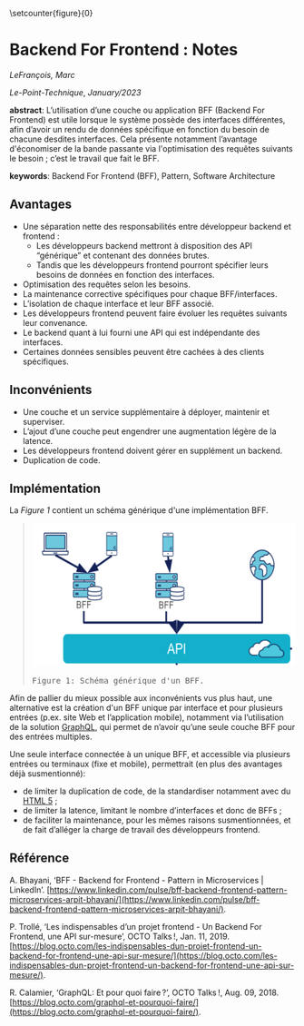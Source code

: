\setcounter{figure}{0}

# Backend For Frontend : Notes

_LeFrançois, Marc_

_Le-Point-Technique_, _January/2023_

__abstract__: L’utilisation d’une couche ou application BFF (Backend For Frontend) est utile lorsque le système possède des interfaces différentes, afin d’avoir un rendu de données spécifique en fonction du besoin de chacune desdites interfaces. Cela présente notamment l’avantage d'économiser de la bande passante via l'optimisation des requêtes suivants le besoin ; c’est le travail que fait le BFF. 

__keywords__: Backend For Frontend (BFF), Pattern, Software Architecture


## Avantages

- Une séparation nette des responsabilités entre développeur backend et frontend :
	- Les développeurs backend mettront à disposition des API “générique” et contenant des données brutes.
	- Tandis que les développeurs frontend pourront spécifier leurs besoins de données en fonction des interfaces.
- Optimisation des requêtes selon les besoins.
- La maintenance corrective spécifiques pour chaque BFF/interfaces.
- L’isolation de chaque interface et leur BFF associé.
- Les développeurs frontend peuvent faire évoluer les requêtes suivants leur convenance.
- Le backend quant à lui fourni une API qui est indépendante des interfaces.
- Certaines données sensibles peuvent être cachées à des clients spécifiques. 

## Inconvénients 

- Une couche et un service supplémentaire à déployer, maintenir et superviser.
- L’ajout d’une couche peut engendrer une augmentation légère de la latence.
- Les développeurs frontend doivent gérer en supplément un backend.
- Duplication de code.

## Implémentation

La _Figure 1_ contient un schéma générique d'une implémentation BFF.

> ![Schéma générique d'un BFF.](images/image-1.png)
> <pre>
> Figure 1: Schéma générique d'un BFF.
> </pre>

Afin de pallier du mieux possible aux inconvénients vus plus haut, une alternative est la création d'un BFF unique par interface et pour plusieurs entrées (p.ex. site Web et l’application mobile), notamment via l’utilisation de la solution [GraphQL](https://blog.octo.com/graphql-et-pourquoi-faire/), qui permet de n’avoir qu’une seule couche BFF pour des entrées multiples.

Une seule interface connectée à un unique BFF, et accessible via plusieurs entrées ou terminaux (fixe et mobile), permettrait (en plus des avantages déjà susmentionné):
- de limiter la duplication de code, de la standardiser notamment avec du [HTML 5](https://www.w3schools.com/html/) ;
- de limiter la latence, limitant le nombre d’interfaces et donc de BFFs ;
- de faciliter la maintenance, pour les mêmes raisons susmentionnées, et de fait d’alléger la charge de travail des développeurs frontend.

## Référence

A. Bhayani, ‘BFF - Backend for Frontend - Pattern in Microservices | LinkedIn’. [https://www.linkedin.com/pulse/bff-backend-frontend-pattern-microservices-arpit-bhayani/](https://www.linkedin.com/pulse/bff-backend-frontend-pattern-microservices-arpit-bhayani/).

P. Trollé, ‘Les indispensables d’un projet frontend - Un Backend For Frontend, une API sur-mesure’, OCTO Talks !, Jan. 11, 2019. [https://blog.octo.com/les-indispensables-dun-projet-frontend-un-backend-for-frontend-une-api-sur-mesure/](https://blog.octo.com/les-indispensables-dun-projet-frontend-un-backend-for-frontend-une-api-sur-mesure/).

R. Calamier, ‘GraphQL: Et pour quoi faire ?’, OCTO Talks !, Aug. 09, 2018. [https://blog.octo.com/graphql-et-pourquoi-faire/](https://blog.octo.com/graphql-et-pourquoi-faire/).

